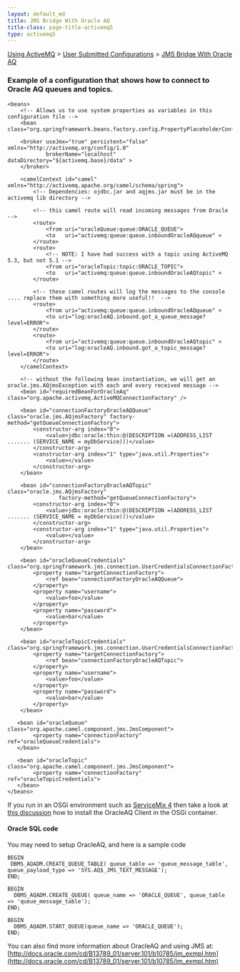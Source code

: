 ```yaml
---
layout: default_md
title: JMS Bridge With Oracle AQ 
title-class: page-title-activemq5
type: activemq5
---
```


[Using ActiveMQ](using-activemq) > [User Submitted Configurations](user-submitted-configurations) > [JMS Bridge With Oracle AQ](jms-bridge-with-oracle-aq)


### Example of a configuration that shows how to connect to Oracle AQ queues and topics.
```
<beans>
    <!-- Allows us to use system properties as variables in this configuration file -->
    <bean class="org.springframework.beans.factory.config.PropertyPlaceholderConfigurer"/>

    <broker useJmx="true" persistent="false" xmlns="http://activemq.org/config/1.0"
            brokerName="localhost" dataDirectory="${activemq.base}/data" >
    </broker>

    <camelContext id="camel" xmlns="http://activemq.apache.org/camel/schema/spring">
        <!-- Dependencies: ojdbc.jar and aqjms.jar must be in the activemq lib directory -->

        <!-- this camel route will read incoming messages from Oracle -->
        <route>
            <from uri="oracleQueue:queue:ORACLE_QUEUE">
            <to   uri="activemq:queue:queue.inboundOracleAQqueue" >
        </route>
        <route>
            <!-- NOTE: I have had success with a topic using ActiveMQ 5.3, but not 5.1 -->
            <from uri="oracleTopic:topic:ORACLE_TOPIC">
            <to   uri="activemq:queue:queue.inboundOracleAQtopic" >
        </route>

        <!-- these camel routes will log the messages to the console .... replace them with something more useful!!  -->
        <route>
            <from uri="activemq:queue:queue.inboundOracleAQqueue" >
            <to uri="log:oracleAQ.inbound.got_a_queue_message?level=ERROR">
        </route>
        <route>
            <from uri="activemq:queue:queue.inboundOracleAQtopic" >
            <to uri="log:oracleAQ.inbound.got_a_topic_message?level=ERROR">
        </route>
    </camelContext>

    <!-- without the following bean instantiation, we will get an oracle.jms.AQjmsException with each and every received message -->
    <bean id="requiredBeanForOracleAq" class="org.apache.activemq.ActiveMQConnectionFactory" />

    <bean id="connectionFactoryOracleAQQueue" class="oracle.jms.AQjmsFactory" factory-method="getQueueConnectionFactory">
        <constructor-arg index="0">
            <value>jdbc:oracle:thin:@(DESCRIPTION =(ADDRESS_LIST ....... (SERVICE_NAME = myDbService)))</value>
        </constructor-arg>
        <constructor-arg index="1" type="java.util.Properties">
            <value></value>
        </constructor-arg>
    </bean>

    <bean id="connectionFactoryOracleAQTopic" class="oracle.jms.AQjmsFactory"
                factory-method="getQueueConnectionFactory">
        <constructor-arg index="0">
            <value>jdbc:oracle:thin:@(DESCRIPTION =(ADDRESS_LIST ....... (SERVICE_NAME = myDbService)))</value>
        </constructor-arg>
        <constructor-arg index="1" type="java.util.Properties">
            <value></value>
        </constructor-arg>
    </bean>

    <bean id="oracleQueueCredentials" class="org.springframework.jms.connection.UserCredentialsConnectionFactoryAdapter">
        <property name="targetConnectionFactory">
            <ref bean="connectionFactoryOracleAQQueue">
        </property>
        <property name="username">
            <value>foo</value>
        </property>
        <property name="password">
            <value>bar</value>
        </property>
    </bean>

    <bean id="oracleTopicCredentials" class="org.springframework.jms.connection.UserCredentialsConnectionFactoryAdapter">
        <property name="targetConnectionFactory">
            <ref bean="connectionFactoryOracleAQTopic">
        </property>
        <property name="username">
            <value>foo</value>
        </property>
        <property name="password">
            <value>bar</value>
        </property>
    </bean>

   <bean id="oracleQueue" class="org.apache.camel.component.jms.JmsComponent">
        <property name="connectionFactory" ref="oracleQueueCredentials">
   </bean>

   <bean id="oracleTopic" class="org.apache.camel.component.jms.JmsComponent">
        <property name="connectionFactory" ref="oracleTopicCredentials">
   </bean>
</beans>
```
If you run in an OSGi environment such as [ServiceMix 4](http://servicemix.apache.org) then take a look at [this discussion](http://servicemix.396122.n5.nabble.com/ServiceMix-4-2-Camel-OracleAQ-td421214.html#a421214) how to install the OracleAQ Client in the OSGi container.

#### Oracle SQL code

You may need to setup OracleAQ, and here is a sample code
```
BEGIN
 DBMS_AQADM.CREATE_QUEUE_TABLE( queue_table => 'queue_message_table', queue_payload_type => 'SYS.AQ$_JMS_TEXT_MESSAGE');
END;        

BEGIN
  DBMS_AQADM.CREATE_QUEUE( queue_name => 'ORACLE_QUEUE', queue_table => 'queue_message_table');
END;

BEGIN
  DBMS_AQADM.START_QUEUE(queue_name => 'ORACLE_QUEUE');
END;  
```
You can also find more information about OracleAQ and using JMS at: [http://docs.oracle.com/cd/B13789_01/server.101/b10785/jm_exmpl.htm](http://docs.oracle.com/cd/B13789_01/server.101/b10785/jm_exmpl.htm)

